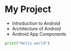 # My Project

- Introduction to Android
- Architecture of Android
- Android App Components


```python
print("Hello world")
```
